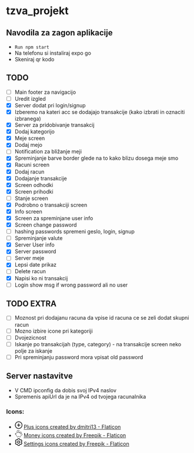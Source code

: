# tzva_projekt

## Navodila za zagon aplikacije
- ``` Run npm start ``` 
- Na telefonu si instaliraj expo go
- Skeniraj qr kodo

## TODO
- [ ] Main footer za navigacijo
- [ ] Uredit izgled
- [x] Server dodat pri login/signup
- [x] Izberemo na kateri acc se dodajajo transakcije (kako izbrati in oznaciti izbranega)
- [x] Server za pridobivanje transakcij
- [x] Dodaj kategorijo 
- [x] Meje screen
- [x] Dodaj mejo
- [ ] Notification za  bližanje meji
- [x] Spreminjanje barve border glede na to kako blizu dosega meje smo
- [x] Racuni screen
- [x] Dodaj racun
- [x] Dodajanje transakcije
- [x] Screen odhodki
- [x] Screen prihodki
- [ ] Stanje screen
- [x] Podrobno o transakciji screen
- [x] Info screen
- [x] Screen za spreminjane user info
- [x] Screen change password
- [ ] hashing passwords spremeni geslo, login, signup 
- [ ] Spreminjanje valute
- [x] Server User info
- [x] Server password
- [ ] Server meje
- [x] Lepsi date prikaz
- [ ] Delete racun
- [x] Napisi ko ni transakcij
- [ ] Login show msg if wrong password ali no user

## TODO EXTRA
- [ ] Moznost pri dodajanu racuna da vpise id racuna ce se zeli dodat skupni racun
- [ ] Mozno izbire icone pri kategoriji
- [ ] Dvojezicnost
- [ ] Iskanje po transakcijah (type, category) - na transakcije screen neko polje za iskanje
- [ ] Pri spreminjanju password mora vpisat old password

## Server nastavitve
- V CMD ipconfig da dobis svoj IPv4 naslov
- Spremenis apiUrl da je na IPv4 od tvojega racunalnika

### Icons:
- <img src="/assets/add.png" alt="Add icon" width="20" height="20" /> <a href="https://www.flaticon.com/free-icons/plus" title="plus icons">Plus icons created by dmitri13 - Flaticon</a>
- <img src="/assets/piggy-bank.png" alt="Piggy bank icon" width="20" height="20" /> <a href="https://www.flaticon.com/free-icons/money" title="money icons">Money icons created by Freepik - Flaticon</a>
- <img src="/assets/setting.png" alt="Settings icon" width="20" height="20" /> <a href="https://www.flaticon.com/free-icons/settings" title="settings icons">Settings icons created by Freepik - Flaticon</a>



